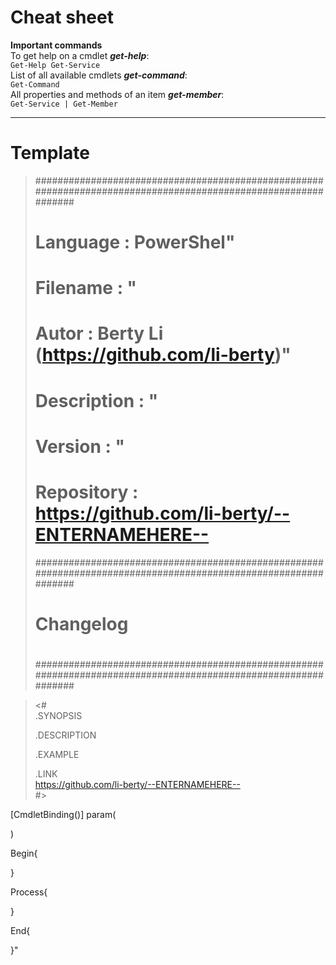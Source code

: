 # Cheat sheet
**Important commands**  
To get help on a cmdlet *__get-help__*:  
`Get-Help Get-Service`  
List of all available cmdlets *__get-command__*:  
`Get-Command`  
All properties and methods of an item *__get-member__*:  
`Get-Service | Get-Member`  
***
# Template

> ###############################################################################################################
> # Language    : PowerShel"
> # Filename    : "
> # Autor       : Berty Li (https://github.com/li-berty)"
> # Description : "
> # Version     : "
> # Repository  : https://github.com/li-berty/--ENTERNAMEHERE--
> ###############################################################################################################
> #
> # Changelog
> #
> ###############################################################################################################

> <#  
>   .SYNOPSIS  
>
>   .DESCRIPTION  
>  
>   .EXAMPLE  
>  
>    .LINK  
>    https://github.com/li-berty/--ENTERNAMEHERE--  
> #>  

[CmdletBinding()]
param(

)

Begin{

}

Process{

}

End{

}"
